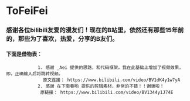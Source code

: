 # ToFeiFei

### 感谢各位bilibili友爱的漫友们！现在的B站里，依然还有那些15年前的，那些为了喜欢，热爱，分享的B友们。
#### 下面是借物表：
                1. 感谢 _Aei 提供的思路，和代码框架。我在此基础上增加了视频效果，即，正确输入后将跳转视频。
                  原文连接： https://www.bilibili.com/video/BV1dK4y1w7yA
                2. 感谢 在下南巷哟 提供的剪辑素材，非常的不错！！谢谢啦！
                 原链接： https://www.bilibili.com/video/BV1344y1J74E
